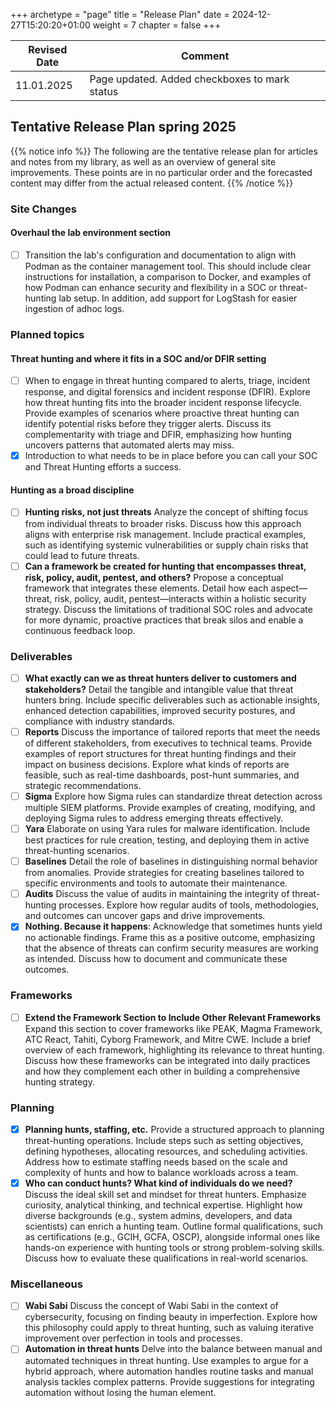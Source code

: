 +++
archetype = "page"
title = "Release Plan"
date = 2024-12-27T15:20:20+01:00
weight = 7
chapter = false
+++

| Revised Date | Comment |
| ------------ | ------- |
| 11.01.2025   | Page updated. Added checkboxes to mark status | 

## Tentative Release Plan spring 2025

{{% notice info %}}
The following are the tentative release plan for articles and notes from my library, as well as an overview of general site improvements. These points are in no particular order and the forecasted content may differ from the actual released content.
{{% /notice %}}

### Site Changes

#### Overhaul the lab environment section

- [ ] Transition the lab's configuration and documentation to align with Podman as the container management tool. This should include clear instructions for installation, a comparison to Docker, and examples of how Podman can enhance security and flexibility in a SOC or threat-hunting lab setup. In addition, add support for LogStash for easier ingestion of adhoc logs.

### Planned topics

#### Threat hunting and where it fits in a SOC and/or DFIR setting

- [ ] When to engage in threat hunting compared to alerts, triage, incident response, and digital forensics and incident response (DFIR). Explore how threat hunting fits into the broader incident response lifecycle. Provide examples of scenarios where proactive threat hunting can identify potential risks before they trigger alerts. Discuss its complementarity with triage and DFIR, emphasizing how hunting uncovers patterns that automated alerts may miss.  
- [x] Introduction to what needs to be in place before you can call your SOC and Threat Hunting efforts a success. 

#### Hunting as a broad discipline

- [ ] **Hunting risks, not just threats** Analyze the concept of shifting focus from individual threats to broader risks. Discuss how this approach aligns with enterprise risk management. Include practical examples, such as identifying systemic vulnerabilities or supply chain risks that could lead to future threats.  
- [ ] **Can a framework be created for hunting that encompasses threat, risk, policy, audit, pentest, and others?** Propose a conceptual framework that integrates these elements. Detail how each aspect—threat, risk, policy, audit, pentest—interacts within a holistic security strategy. Discuss the limitations of traditional SOC roles and advocate for more dynamic, proactive practices that break silos and enable a continuous feedback loop.  

### Deliverables

- [ ] **What exactly can we as threat hunters deliver to customers and stakeholders?** Detail the tangible and intangible value that threat hunters bring. Include specific deliverables such as actionable insights, enhanced detection capabilities, improved security postures, and compliance with industry standards.
- [ ] **Reports** Discuss the importance of tailored reports that meet the needs of different stakeholders, from executives to technical teams. Provide examples of report structures for threat hunting findings and their impact on business decisions. Explore what kinds of reports are feasible, such as real-time dashboards, post-hunt summaries, and strategic recommendations.  
- [ ] **Sigma** Explore how Sigma rules can standardize threat detection across multiple SIEM platforms. Provide examples of creating, modifying, and deploying Sigma rules to address emerging threats effectively.  
- [ ] **Yara** Elaborate on using Yara rules for malware identification. Include best practices for rule creation, testing, and deploying them in active threat-hunting scenarios.  
- [ ] **Baselines** Detail the role of baselines in distinguishing normal behavior from anomalies. Provide strategies for creating baselines tailored to specific environments and tools to automate their maintenance.  
- [ ] **Audits** Discuss the value of audits in maintaining the integrity of threat-hunting processes. Explore how regular audits of tools, methodologies, and outcomes can uncover gaps and drive improvements.  
- [x] **Nothing. Because it happens**: Acknowledge that sometimes hunts yield no actionable findings. Frame this as a positive outcome, emphasizing that the absence of threats can confirm security measures are working as intended. Discuss how to document and communicate these outcomes.  

### Frameworks

- [ ] **Extend the Framework Section to Include Other Relevant Frameworks** Expand this section to cover frameworks like PEAK, Magma Framework, ATC React, Tahiti, Cyborg Framework, and Mitre CWE. Include a brief overview of each framework, highlighting its relevance to threat hunting. Discuss how these frameworks can be integrated into daily practices and how they complement each other in building a comprehensive hunting strategy.  

### Planning

- [x] **Planning hunts, staffing, etc.**  Provide a structured approach to planning threat-hunting operations. Include steps such as setting objectives, defining hypotheses, allocating resources, and scheduling activities. Address how to estimate staffing needs based on the scale and complexity of hunts and how to balance workloads across a team.  
- [x] **Who can conduct hunts? What kind of individuals do we need?** Discuss the ideal skill set and mindset for threat hunters. Emphasize curiosity, analytical thinking, and technical expertise. Highlight how diverse backgrounds (e.g., system admins, developers, and data scientists) can enrich a hunting team. Outline formal qualifications, such as certifications (e.g., GCIH, GCFA, OSCP), alongside informal ones like hands-on experience with hunting tools or strong problem-solving skills. Discuss how to evaluate these qualifications in real-world scenarios.  

### Miscellaneous

- [ ] **Wabi Sabi** Discuss the concept of Wabi Sabi in the context of cybersecurity, focusing on finding beauty in imperfection. Explore how this philosophy could apply to threat hunting, such as valuing iterative improvement over perfection in tools and processes.  
- [ ] **Automation in threat hunts** Delve into the balance between manual and automated techniques in threat hunting. Use examples to argue for a hybrid approach, where automation handles routine tasks and manual analysis tackles complex patterns. Provide suggestions for integrating automation without losing the human element.  
